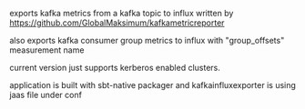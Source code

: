 exports kafka metrics from a kafka topic to influx written by https://github.com/GlobalMaksimum/kafkametricreporter

also exports kafka consumer group metrics to influx with "group_offsets" measurement name

current version just supports kerberos enabled clusters.

application is built with sbt-native packager and kafkainfluxexporter is using jaas file under conf 